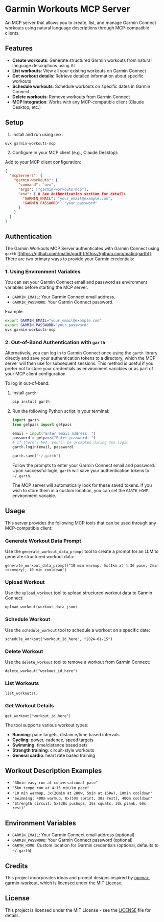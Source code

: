 # Garmin Workouts MCP Server

An MCP server that allows you to create, list, and manage Garmin Connect workouts using natural language descriptions through MCP-compatible clients.

## Features

- **Create workouts**: Generate structured Garmin workouts from natural language descriptions using AI
- **List workouts**: View all your existing workouts on Garmin Connect
- **Get workout details**: Retrieve detailed information about specific workouts
- **Schedule workouts**: Schedule workouts on specific dates in Garmin Connect
- **Delete workouts**: Remove workouts from Garmin Connect
- **MCP Integration**: Works with any MCP-compatible client (Claude Desktop, etc.)

## Setup

1. Install and run using uvx:
```bash
uvx garmin-workouts-mcp
```

2. Configure in your MCP client (e.g., Claude Desktop):

Add to your MCP client configuration:
```json
{
  "mcpServers": {
    "garmin-workouts": {
      "command": "uvx",
      "args": ["garmin-workouts-mcp"],
      "env": { # See Authentication section for details
        "GARMIN_EMAIL": "your_email@example.com",
        "GARMIN_PASSWORD": "your_password"
      }
    }
  }
}
```

## Authentication

The Garmin Workouts MCP Server authenticates with Garmin Connect using `garth` [[https://github.com/matin/garth](https://github.com/matin/garth)]. There are two primary ways to provide your Garmin credentials:

### 1. Using Environment Variables

You can set your Garmin Connect email and password as environment variables before starting the MCP server.

- `GARMIN_EMAIL`: Your Garmin Connect email address.
- `GARMIN_PASSWORD`: Your Garmin Connect password.

Example:
```bash
export GARMIN_EMAIL="your_email@example.com"
export GARMIN_PASSWORD="your_password"
uvx garmin-workouts-mcp
```

### 2. Out-of-Band Authentication with `garth`

Alternatively, you can log in to Garmin Connect once using the `garth` library directly and save your authentication tokens to a directory, which the MCP server will then use for subsequent sessions. This method is useful if you prefer not to store your credentials as environment variables or as part of your MCP client configuration.

To log in out-of-band:

1.  Install `garth`:
    ```bash
    pip install garth
    ```
2.  Run the following Python script in your terminal:
    ```python
    import garth
    from getpass import getpass

    email = input("Enter email address: ")
    password = getpass("Enter password: ")
    # If there's MFA, you'll be prompted during the login
    garth.login(email, password)

    garth.save("~/.garth")
    ```
    Follow the prompts to enter your Garmin Connect email and password. Upon successful login, `garth` will save your authentication tokens to `~/.garth`.

    The MCP server will automatically look for these saved tokens. If you wish to store them in a custom location, you can set the `GARTH_HOME` environment variable.

## Usage

This server provides the following MCP tools that can be used through any MCP-compatible client:

### Generate Workout Data Prompt

Use the `generate_workout_data_prompt` tool to create a prompt for an LLM to generate structured workout data:

```
generate_workout_data_prompt("10 min warmup, 5x(1km at 4:30 pace, 2min recovery), 10 min cooldown")
```

### Upload Workout

Use the `upload_workout` tool to upload structured workout data to Garmin Connect:

```
upload_workout(workout_data_json)
```

### Schedule Workout

Use the `schedule_workout` tool to schedule a workout on a specific date:

```
schedule_workout("workout_id_here", "2024-01-15")
```

### Delete Workout

Use the `delete_workout` tool to remove a workout from Garmin Connect:

```
delete_workout("workout_id_here")
```

### List Workouts

```
list_workouts()
```

### Get Workout Details

```
get_workout("workout_id_here")
```

The tool supports various workout types:
- **Running**: pace targets, distance/time based intervals
- **Cycling**: power, cadence, speed targets
- **Swimming**: time/distance based sets
- **Strength training**: circuit-style workouts
- **General cardio**: heart rate based training

## Workout Description Examples

- `"30min easy run at conversational pace"`
- `"5km tempo run at 4:15 min/km pace"`
- `"10 min warmup, 3x(20min at 280w, 5min at 150w), 10min cooldown"`
- `"Swimming: 400m warmup, 8x(50m sprint, 30s rest), 400m cooldown"`
- `"Strength circuit: 5x(30s pushups, 30s squats, 30s plank, 60s rest)"`

## Environment Variables

- `GARMIN_EMAIL`: Your Garmin Connect email address (optional)
- `GARMIN_PASSWORD`: Your Garmin Connect password (optional)
- `GARTH_HOME`: Custom location for Garmin credentials (optional, defaults to `~/.garth`)


## Credits

This project incorporates ideas and prompt designs inspired by [openai-garmin-workout](https://github.com/veelenga/openai-garmin-workout), which is licensed under the MIT License.

## License

This project is licensed under the MIT License - see the [LICENSE](LICENSE) file for details.
